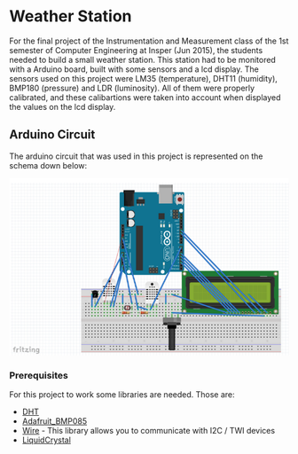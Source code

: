 # Weather Station

For the final project of the 
Instrumentation and Measurement class of the 1st semester of 
Computer Engineering at Insper (Jun 2015), the students needed to build a small weather station. This station had to be monitored with a Arduino board, built with some sensors and a lcd display. The sensors used on this project were LM35 (temperature), DHT11 (humidity), BMP180 (pressure) and LDR (luminosity). All of them were properly calibrated, and these calibartions were taken into account when displayed the values on the lcd display.

## Arduino Circuit

The arduino circuit that was used in this project is represented on the schema down below:

![Weather station circuit](images/circuit.png)

### Prerequisites

For this project to work some libraries are needed. Those are:

* [DHT](https://www.arduinolibraries.info/libraries/dht-sensor-library)
* [Adafruit_BMP085](https://www.arduinolibraries.info/libraries/adafruit-bmp085-library)
* [Wire](https://www.arduino.cc/en/reference/wire) - 
This library allows you to communicate with I2C / TWI devices
* [LiquidCrystal](https://playground.arduino.cc/Main/LiquidCrystal/)
